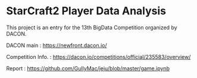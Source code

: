 # StarCraft2 Player Data Analysis

This project is an entry for the 13th BigData Competition organized by DACON.

DACON main : https://newfront.dacon.io/

Competition Info. : https://dacon.io/competitions/official/235583/overview/

Report : https://github.com/GullyMac/jeju/blob/master/game.ipynb
